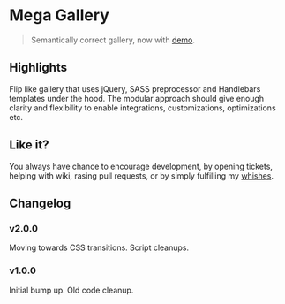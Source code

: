 # Mega Gallery

> Semantically correct gallery, now with [demo](http://dmi3y.github.io/mega-gallery/).

## Highlights

Flip like gallery that uses jQuery, SASS preprocessor and Handlebars templates under the hood. The modular approach should give enough clarity and flexibility to enable integrations, customizations, optimizations etc.

## Like it?

You always have chance to encourage development, by opening tickets, helping with wiki, rasing pull requests, or by simply fulfilling my [whishes](http://www.amazon.com/gp/registry/wishlist/21E66K8CCFMBD/ref=cm_wl_huc_view).

## Changelog

### v2.0.0
Moving towards CSS transitions. Script cleanups.

### v1.0.0
Initial bump up. Old code cleanup.
